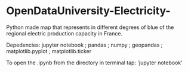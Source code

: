 # OpenDataUniversity-Electricity-
Python made map that represents in different degrees of blue of the regional electric production capacity in France.

Depedencies: jupyter notebook ; pandas ; numpy ; geopandas ; matplotlib.pyplot ; matplotlib.ticker

To open the .ipynb from the directory in terminal tap: 'jupyter notebook'

